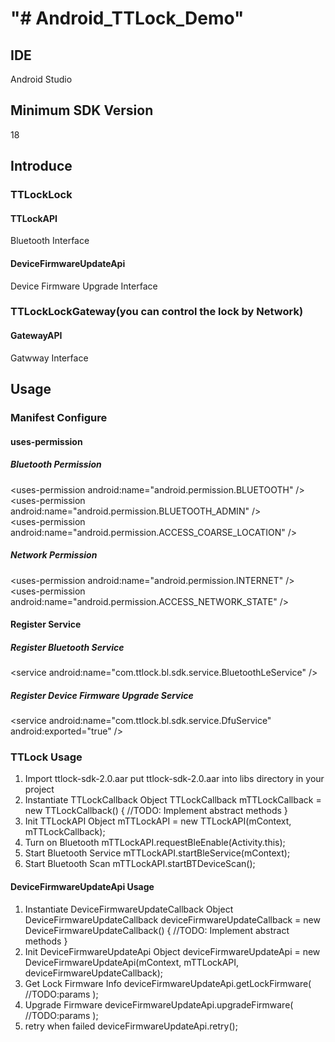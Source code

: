 "# Android_TTLock_Demo" 
=

## IDE
Android Studio

## Minimum SDK Version
18

## Introduce
### TTLockLock
#### TTLockAPI
Bluetooth Interface
#### DeviceFirmwareUpdateApi
Device Firmware Upgrade Interface
### TTLockLockGateway(you can control the lock by Network)
#### GatewayAPI
Gatwway Interface

## Usage
### Manifest Configure

#### uses-permission

##### Bluetooth Permission
\<uses-permission android:name="android.permission.BLUETOOTH" /><br /> 
\<uses-permission android:name="android.permission.BLUETOOTH_ADMIN" /><br />
\<uses-permission android:name="android.permission.ACCESS_COARSE_LOCATION" />

##### Network Permission
\<uses-permission android:name="android.permission.INTERNET" /> <br />
\<uses-permission android:name="android.permission.ACCESS_NETWORK_STATE" />

#### Register Service
##### Register Bluetooth Service
\<service android:name="com.ttlock.bl.sdk.service.BluetoothLeService" />

##### Register Device Firmware Upgrade Service
\<service  android:name="com.ttlock.bl.sdk.service.DfuService" android:exported="true" />

### TTLock Usage
1. Import ttlock-sdk-2.0.aar
put ttlock-sdk-2.0.aar into libs directory in your project
2. Instantiate TTLockCallback Object
TTLockCallback mTTLockCallback = new TTLockCallback() {
//TODO:
Implement abstract methods
}
3. Init TTLockAPI Object
mTTLockAPI = new TTLockAPI(mContext, mTTLockCallback);
4. Turn on Bluetooth
mTTLockAPI.requestBleEnable(Activity.this);
5. Start Bluetooth Service
mTTLockAPI.startBleService(mContext);
6. Start Bluetooth Scan
mTTLockAPI.startBTDeviceScan();

#### DeviceFirmwareUpdateApi Usage
1. Instantiate DeviceFirmwareUpdateCallback Object
DeviceFirmwareUpdateCallback deviceFirmwareUpdateCallback = new DeviceFirmwareUpdateCallback() {
//TODO:
Implement abstract methods
}
2. Init DeviceFirmwareUpdateApi Object
deviceFirmwareUpdateApi = new DeviceFirmwareUpdateApi(mContext, mTTLockAPI, deviceFirmwareUpdateCallback);
3. Get Lock Firmware Info
deviceFirmwareUpdateApi.getLockFirmware(
//TODO:params
);
4. Upgrade Firmware
deviceFirmwareUpdateApi.upgradeFirmware(
//TODO:params
);
5. retry when failed
deviceFirmwareUpdateApi.retry();












